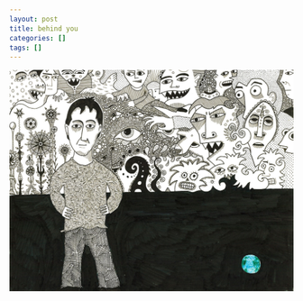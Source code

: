 ```yaml
---
layout: post
title: behind you
categories: []
tags: []
---
```


[![alt](/assets/img/blog/2003/behind-you-1200w.jpg)](/assets/img/blog/2003/behind-you-1200w.jpg)
